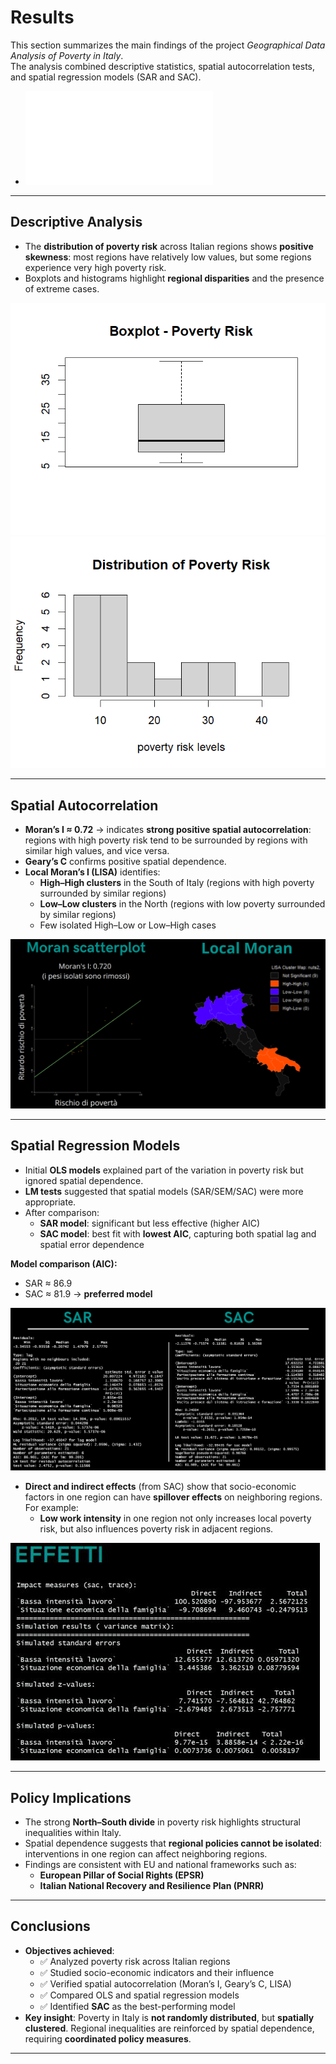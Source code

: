 # Results

This section summarizes the main findings of the project *Geographical Data Analysis of Poverty in Italy*.  
The analysis combined descriptive statistics, spatial autocorrelation tests, and spatial regression models (SAR and SAC).  
- ![Variable Description brief](vardescription.md)
---

## Descriptive Analysis
- The **distribution of poverty risk** across Italian regions shows **positive skewness**: most regions have relatively low values, but some regions experience very high poverty risk.  
- Boxplots and histograms highlight **regional disparities** and the presence of extreme cases.  

![Boxplot of Poverty Risk](images/boxplotpov.png)  
![Histogram of Poverty Risk](images/histpov.png)  

---

## Spatial Autocorrelation
- **Moran’s I ≈ 0.72** → indicates **strong positive spatial autocorrelation**: regions with high poverty risk tend to be surrounded by regions with similar high values, and vice versa.  
- **Geary’s C** confirms positive spatial dependence.  
- **Local Moran’s I (LISA)** identifies:
  - **High–High clusters** in the South of Italy (regions with high poverty surrounded by similar regions)  
  - **Low–Low clusters** in the North (regions with low poverty surrounded by similar regions)  
  - Few isolated High–Low or Low–High cases  

![Moran Scatterplot](maps/moranmapscatter.png)  


---

## Spatial Regression Models
- Initial **OLS models** explained part of the variation in poverty risk but ignored spatial dependence.  
- **LM tests** suggested that spatial models (SAR/SEM/SAC) were more appropriate.  
- After comparison:
  - **SAR model**: significant but less effective (higher AIC)  
  - **SAC model**: best fit with **lowest AIC**, capturing both spatial lag and spatial error dependence  

**Model comparison (AIC):**  
- SAR ≈ 86.9  
- SAC ≈ 81.9 → **preferred model**  

![SAR vs SAC Model Comparison](images/sarsacresultshd.png)  

- **Direct and indirect effects** (from SAC) show that socio-economic factors in one region can have **spillover effects** on neighboring regions. For example:
  - **Low work intensity** in one region not only increases local poverty risk, but also influences poverty risk in adjacent regions.  

![SAC Impacts Results](images/effectvar.jpg)  

---

## Policy Implications
- The strong **North–South divide** in poverty risk highlights structural inequalities within Italy.  
- Spatial dependence suggests that **regional policies cannot be isolated**: interventions in one region can affect neighboring regions.  
- Findings are consistent with EU and national frameworks such as:
  - **European Pillar of Social Rights (EPSR)**  
  - **Italian National Recovery and Resilience Plan (PNRR)**  

---

## Conclusions
- **Objectives achieved**:
  - ✅ Analyzed poverty risk across Italian regions  
  - ✅ Studied socio-economic indicators and their influence  
  - ✅ Verified spatial autocorrelation (Moran’s I, Geary’s C, LISA)  
  - ✅ Compared OLS and spatial regression models  
  - ✅ Identified **SAC** as the best-performing model  
- **Key insight**: Poverty in Italy is **not randomly distributed**, but **spatially clustered**. Regional inequalities are reinforced by spatial dependence, requiring **coordinated policy measures**.

---

